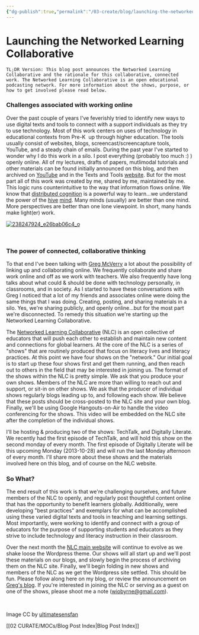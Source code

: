 ```yaml
---
{"dg-publish":true,"permalink":"/03-create/blog/launching-the-networked-learning-collaborative/","title":"Launching the Networked Learning Collaborative","tags":["connected-learning"]}
---
```


# Launching the Networked Learning Collaborative

```
TL;DR Version: This blog post announces the Networked Learning Collaborative and the rationale for this collaborative, connected work. The Networked Learning Collaborative is an open educational podcasting network. For more information about the shows, purpose, or how to get involved please read below.
```

### Challenges associated with working online

Over the past couple of years I've feverishly tried to identify new ways to use digital texts and tools to connect with a support individuals as they try to use technology. Most of this work centers on uses of technology in educational contexts from Pre-K  up through higher education. The tools usually consist of websites, blogs, screencast/screencapture tools, YouTube, and a steady chain of emails. During the past year I've started to wonder why I do this work in a silo. I post everything (probably too much :) ) openly online. All of my lectures, drafts of papers, mutlimodal tutorials and other materials can be found initially announced on this blog, and then archived on [YouTube](http://www.youtube.com/user/obyrnei) and in the Texts and Tools [website](https://sites.google.com/site/textsandtools/). But for the most part all of this work was created by me, shared by me, maintained by me. This logic runs counterintuitive to the way that information flows online. We know that [distributed cognition](http://mcs.open.ac.uk/yr258/dist_cog/) is a powerful way to learn...we understand the power of the [hive](http://www.scientificamerican.com/article.cfm?id=you-have-a-hive-mind) [mind](http://io9.com/how-much-longer-until-humanity-becomes-a-hive-mind-453848055). Many minds (usually) are better than one mind. More perspectives are better than one lone viewpoint. In short, many hands make light(er) work.

[![238247924_e26bab06c4_o](images/238247924_e26bab06c4_o-300x290.jpg)](http://wiobyrne.com/wp-content/uploads/2013/10/238247924_e26bab06c4_o.jpg)

 

### The power of connected, collaborative thinking

To that end I've been talking with [Greg McVerry](https://plus.google.com/u/0/105650915574780317406/posts) a lot about the possibility of linking up and collaborating online. We frequently collaborate and share work online and off as we work with teachers. We also frequently have long talks about what could & should be done with technology personally, in classrooms, and in society. As I started to have these conversations with Greg I noticed that a lot of my friends and associates online were doing the same things that I was doing. Creating, posting, and sharing materials in a silo. Yes, we're sharing publicly, and openly online...but for the most part we're disconnected. To remedy this situation we're starting up the Networked Learning Collaborative.

The [Networked Learning Collaborative](http://networkedlearningcollaborative.com/) (NLC) is an open collective of educators that will push each other to establish and maintain new content and connections for global learners. At the core of the NLC is a series of "shows" that are routinely produced that focus on literacy lives and literacy practices. At this point we have four shows on the "network." Our initial goal is to start up these four shows first and get them running, and then reach out to others in the field that may be interested in joining us. The format of the shows within the NLC is pretty simple. We ask that you produce your own shows. Members of the NLC are more than willing to reach out and support, or sit-in on other shows. We ask that the producer of individual shows regularly blogs leading up to, and following each show. We believe that these posts should be cross-posted to the NLC site and your own blog. Finally, we'll be using Google Hangouts-on-Air to handle the video conferencing for the shows. This video will be embedded on the NLC site after the completion of the individual shows.

I'll be hosting & producing two of the shows: TechTalk, and Digitally Literate. We recently had the first episode of TechTalk, and will hold this show on the second monday of every month. The first episode of Digitally Literate will be this upcoming Monday (2013-10-28) and will run the last Monday afternoon of every month. I'll share more about these shows and the materials involved here on this blog, and of course on the NLC website.

### So What?

The end result of this work is that we're challenging ourselves, and future members of the NLC to openly, and regularly post thoughtful content online that has the opportunity to benefit learners globally. Additionally, were developing "best practices" and exemplars for what can be accomplished using these varied digital texts and tools in teaching and learning settings. Most importantly, were working to identify and connect with a group of educators for the purpose of supporting students and educators as they strive to include technology and literacy instruction in their classroom.

Over the next month the [NLC main website](http://networkedlearningcollaborative.com/) will continue to evolve as we shake loose the Wordpress theme. Our shows will all start up and we'll post these materials on our blogs, and slowly begin the process of archiving them on the NLC site. Finally, we'll begin folding in new shows and members of the NLC as we get the Wordpress site settled. This should be fun. Please follow along here on my blog, or review the announcement on [Greg's blog](http://jgregorymcverry.com/announcing-the-launch-of-the-networked-learning-collaborative/). If you're interested in joining the NLC or serving as a guest on one of the shows, please shoot me a note (wiobyrne@gmail.com).

 

Image CC by [ultimatesensfan](http://ultimatesensfan.deviantart.com/art/Hive-Mind-38115550)

[[02 CURATE/MOCs/Blog Post Index\|Blog Post Index]]